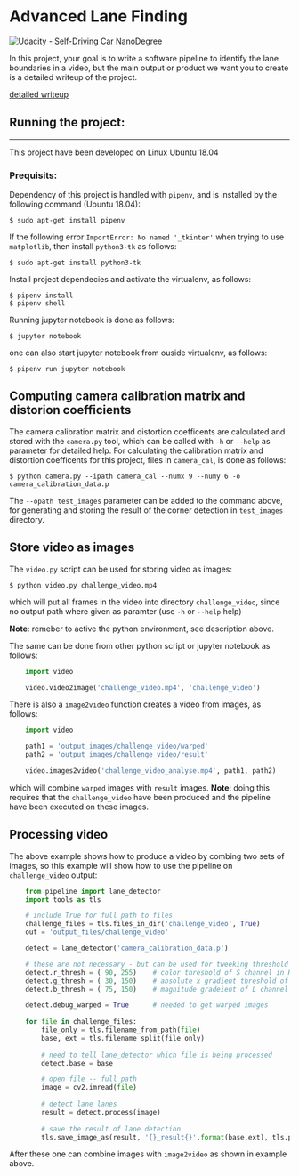 # Advanced Lane Finding



[image1]: ./output_images/corners_calibration2.jpg
[image2]: ./output_images/corners_calibration3.jpg
[image3]: ./test_images/test1.jpg
[image4]: ./output_images/undist_test1.jpg
[image5]: ./output_images/undist_diff_test1.jpg
[image6]: ./output_images/test_images/binary/test1_binary.jpg
[image7]: ./output_images/test_images/binary/test2_binary.jpg
[warped1]: ./output_images/test_images/warped/test1_warped.jpg
[warped2]: ./output_images/test_images/warped/test2_warped.jpg
[warped3]: ./output_images/test_images/color/test1_warped.jpg
[warped4]: ./output_images/test_images/color/test2_warped.jpg


[![Udacity - Self-Driving Car NanoDegree](https://s3.amazonaws.com/udacity-sdc/github/shield-carnd.svg)](http://www.udacity.com/drive)


In this project, your goal is to write a software pipeline to identify the lane boundaries in a video, but the main output or product we want you to create is a detailed writeup of the project.    

[detailed writeup](writeup.ipynb)


## Running the project:
---

This project have been developed on Linux Ubuntu 18.04

### Prequisits:

Dependency of this project is handled with `pipenv`, and is installed by the following command (Ubuntu 18.04):
```
$ sudo apt-get install pipenv
```

If the following error `ImportError: No named '_tkinter'` when trying to use `matplotlib`, then install `python3-tk` as follows:
```
$ sudo apt-get install python3-tk
```

Install project dependecies and activate the virtualenv, as follows:
```
$ pipenv install
$ pipenv shell
```  

Running jupyter notebook is done as follows:
```
$ jupyter notebook
```

one can also start jupyter notebook from ouside virtualenv, as follows:
```
$ pipenv run jupyter notebook
```


## Computing camera calibration matrix and distorion coefficients


The camera calibration matrix and distortion coefficents are calculated and stored with the `camera.py` tool, which can be called with `-h` or `--help` as parameter for detailed help. For calculating the calibration matrix and distortion coefficents for this project, files in `camera_cal`, is done as follows:  

```
$ python camera.py --ipath camera_cal --numx 9 --numy 6 -o camera_calibration_data.p
```  

The `--opath test_images` parameter can be added to the command above, for generating and storing the result of the corner detection in `test_images` directory.

## Store video as images

The `video.py` script can be used for storing video as images:
```shell
$ python video.py challenge_video.mp4
```
which will put all frames in the video into directory `challenge_video`, since no output path where given as paramter (use `-h` or `--help` help)

**Note**: remeber to active the python environment, see description above.

The same can be done from other python script or jupyter notebook as follows:
```python 
    import video

    video.video2image('challenge_video.mp4', 'challenge_video')
```

There is also a `image2video` function creates a video from images, as follows:
```python 
    import video

    path1 = 'output_images/challenge_video/warped'
    path2 = 'output_images/challenge_video/result'

    video.images2video('challenge_video_analyse.mp4', path1, path2)
```
which will combine `warped` images with `result` images. 
**Note**: doing this requires that the `challenge_video` have been produced and the pipeline have been executed on these images.



## Processing video 

The above example shows how to produce a video by combing two sets of images, so this example will show how to use the pipeline on `challenge_video` output:

```python
    from pipeline import lane_detector
    import tools as tls

    # include True for full path to files
    challenge_files = tls.files_in_dir('challenge_video', True)
    out = 'output_files/challenge_video'

    detect = lane_detector('camera_calibration_data.p')  

    # these are not necessary - but can be used for tweeking threshold values
    detect.r_thresh = ( 90, 255)    # color threshold of S channel in HLS color space
    detect.g_thresh = ( 30, 150)    # absolute x gradient threshold of S channel in HLS color space
    detect.b_thresh = ( 75, 150)    # magnitude gradeient of L channel in HLS color space

    detect.debug_warped = True      # needed to get warped images
    
    for file in challenge_files:
        file_only = tls.filename_from_path(file)
        base, ext = tls.filename_split(file_only)
    
        # need to tell lane_detector which file is being processed
        detect.base = base

        # open file -- full path
        image = cv2.imread(file)
    
        # detect lane lanes
        result = detect.process(image)
    
        # save the result of lane detection
        tls.save_image_as(result, '{}_result{}'.format(base,ext), tls.path_join(out, 'result'))
```

After these one can combine images with `image2video` as shown in example above.



